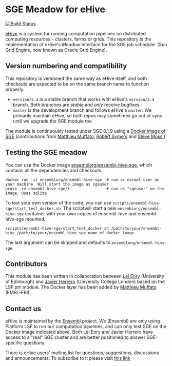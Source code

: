 
SGE Meadow for eHive
====================

[![Build Status](https://travis-ci.org/Ensembl/ensembl-hive-sge.svg?branch=master)](https://travis-ci.org/Ensembl/ensembl-hive-sge)

[eHive](https://travis-ci.org/Ensembl/ensembl-hive) is a system for running computation pipelines on distributed computing resources - clusters, farms or grids.
This repository is the implementation of eHive's _Meadow_ interface for the SGE job scheduler (Sun Grid Engine, now
known as Oracle Grid Engine).


Version numbering and compatibility
-----------------------------------

This repository is versioned the same way as eHive itself, and both
checkouts are expected to be on the same branch name to function properly.
* `version/2.4` is a stable branch that works with eHive's `version/2.4`
  branch. Both branches are _stable_ and _only_ receive bugfixes.
* `master` is the development branch and follows eHive's `master`. We
  primarily maintain eHive, so both repos may sometimes go out of sync
  until we upgrade the SGE module too

The module is continuously tested under SGE 8.1.9 using a [Docker image of
SGE](https://hub.docker.com/r/robsyme/docker-sge) (contributions from
[Matthieu Muffato](https://github.com/muffato), [Robert
Syme's](https://github.com/robsyme) and [Steve
Moss'](https://github.com/gawbul)).


Testing the SGE meadow
----------------------

You can use the Docker image
[ensemblorg/ensembl-hive-sge](https://hub.docker.com/r/ensemblorg/ensembl-hive-sge),
which contains all the dependencies and checkouts.

```
docker run -it ensemblorg/ensembl-hive-sge  # run as normal user on your machine. Will start the image as sgeuser
prove -rv ensembl-hive-sge/t                # run as "sgeuser" on the image. Uses sqlite
```

To test your own version of the code, you can use
`scripts/ensembl-hive-sge/start_test_docker.sh`.
The scriptwill start a new ``ensemblorg/ensembl-hive-sge`` container with
your own copies of ensembl-hive and ensembl-hive-sge mounted.

```
scripts/ensembl-hive-sge/start_test_docker.sh /path/to/your/ensembl-hive /path/to/your/ensembl-hive-sge name_of_docker_image

```

The last argument can be skipped and defaults to `ensemblorg/ensembl-hive-sge`.

Contributors
------------

This module has been written in collaboration between [Lel
Eory](https://github.com/eorylel) (University of Edinburgh) and [Javier
Herrero](https://github.com/jherrero) (University College London) based on
the LSF.pm module. The Docker layer has been added by [Matthieu
Muffato](https://github.com/muffato) (EMBL-EBI).


Contact us
----------

eHive is maintained by the [Ensembl](http://www.ensembl.org/info/about/) project.
We (Ensembl) are only using Platform LSF to run our computation
pipelines, and can only test SGE on the Docker image indicated above.
Both Lel Eory and Javier Herrero have access to a "real" SGE cluster and
are better positioned to answer SGE-specific questions.

There is eHive users' mailing list for questions, suggestions, discussions and announcements.
To subscribe to it please visit [this link](http://listserver.ebi.ac.uk/mailman/listinfo/ehive-users)

